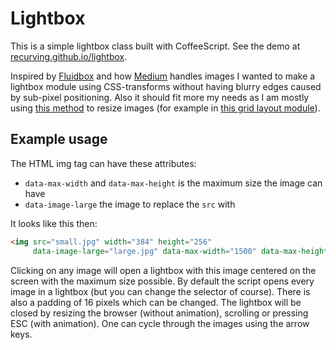 # Lightbox

This is a simple lightbox class built with CoffeeScript. See the demo at [recurving.github.io/lightbox](http://recurving.github.io/lightbox).

Inspired by [Fluidbox](http://codepen.io/terrymun/full/JKHwp) and how [Medium](http://medium.com) handles images I wanted to make a lightbox module using CSS-transforms without having blurry edges caused by sub-pixel positioning. Also it should fit more my needs as I am mostly using [this method](http://alistapart.com/article/creating-intrinsic-ratios-for-video) to resize images (for example in [this grid layout module](https://github.com/recurving/grid)).

## Example usage

The HTML img tag can have these attributes:

  - `data-max-width` and `data-max-height` is the maximum size the image can have
  - `data-image-large` the image to replace the `src` with

It looks like this then:

```html
<img src="small.jpg" width="384" height="256"
     data-image-large="large.jpg" data-max-width="1500" data-max-height="1000">
```

Clicking on any image will open a lightbox with this image centered on the screen with the maximum size possible. By default the script opens every image in a lightbox (but you can change the selector of course). There is also a padding of 16 pixels which can be changed. The lightbox will be closed by resizing the browser (without animation), scrolling or pressing ESC (with animation). One can cycle through the images using the arrow keys.
